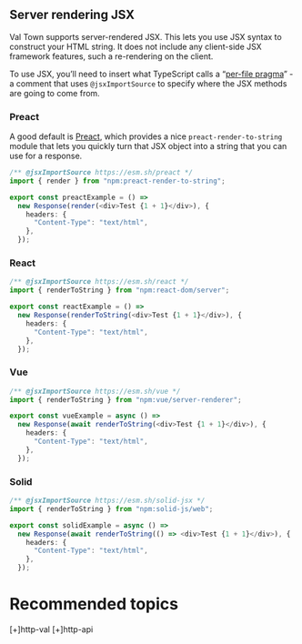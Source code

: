 ## Server rendering JSX

Val Town supports server-rendered JSX. This lets you use JSX syntax to construct your HTML string. It does not include any client-side JSX framework features, such a re-rendering on the client.

To use JSX, you’ll need to insert what TypeScript calls a “[per-file pragma](https://www.typescriptlang.org/tsconfig#jsxImportSource)” - a comment that uses `@jsxImportSource` to specify where the JSX methods are going to come from.

### Preact

A good default is [Preact](https://github.com/preactjs/preact), which provides a nice `preact-render-to-string` module that lets you quickly turn that JSX object into a string that you can use for a response.

```ts
/** @jsxImportSource https://esm.sh/preact */
import { render } from "npm:preact-render-to-string";

export const preactExample = () =>
  new Response(render(<div>Test {1 + 1}</div>), {
    headers: {
      "Content-Type": "text/html",
    },
  });
```

### React

```ts
/** @jsxImportSource https://esm.sh/react */
import { renderToString } from "npm:react-dom/server";

export const reactExample = () =>
  new Response(renderToString(<div>Test {1 + 1}</div>), {
    headers: {
      "Content-Type": "text/html",
    },
  });	
```

### Vue

```ts
/** @jsxImportSource https://esm.sh/vue */
import { renderToString } from "npm:vue/server-renderer";

export const vueExample = async () =>
  new Response(await renderToString(<div>Test {1 + 1}</div>), {
    headers: {
      "Content-Type": "text/html",
    },
  });
```

### Solid

```ts
/** @jsxImportSource https://esm.sh/solid-jsx */
import { renderToString } from "npm:solid-js/web";

export const solidExample = async () =>
  new Response(await renderToString(() => <div>Test {1 + 1}</div>), {
    headers: {
      "Content-Type": "text/html",
    },
  });
```

# Recommended topics

[+]http-val
[+]http-api